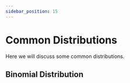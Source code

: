 ```yaml
---
sidebar_position: 15
---
```

# Common Distributions

Here we will discuss some common distributions.

## Binomial Distribution
